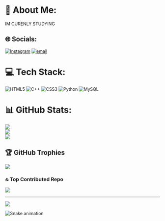 # 💫 About Me:
IM CURENLY STUDYING<br>


## 🌐 Socials:
[![Instagram](https://img.shields.io/badge/Instagram-%23E4405F.svg?logo=Instagram&logoColor=white)](https://instagram.com/ABDULLAHDUWIPUTRO) [![email](https://img.shields.io/badge/Email-D14836?logo=gmail&logoColor=white)](mailto:abdullahduwiputro69@gmail.com) 

# 💻 Tech Stack:
![HTML5](https://img.shields.io/badge/html5-%23E34F26.svg?style=for-the-badge&logo=html5&logoColor=white) ![C++](https://img.shields.io/badge/c++-%2300599C.svg?style=for-the-badge&logo=c%2B%2B&logoColor=white) ![CSS3](https://img.shields.io/badge/css3-%231572B6.svg?style=for-the-badge&logo=css3&logoColor=white) ![Python](https://img.shields.io/badge/python-3670A0?style=for-the-badge&logo=python&logoColor=ffdd54) ![MySQL](https://img.shields.io/badge/mysql-4479A1.svg?style=for-the-badge&logo=mysql&logoColor=white)
# 📊 GitHub Stats:
![](https://github-readme-stats.vercel.app/api?username=ABDULAHDUWIPUTRO&theme=dark&hide_border=false&include_all_commits=false&count_private=false)<br/>
![](https://nirzak-streak-stats.vercel.app/?user=ABDULAHDUWIPUTRO&theme=dark&hide_border=false)<br/>
![](https://github-readme-stats.vercel.app/api/top-langs/?username=ABDULAHDUWIPUTRO&theme=dark&hide_border=false&include_all_commits=false&count_private=false&layout=compact)

## 🏆 GitHub Trophies
![](https://github-profile-trophy.vercel.app/?username=ABDULAHDUWIPUTRO&theme=radical&no-frame=false&no-bg=true&margin-w=4)

### 🔝 Top Contributed Repo
![](https://github-contributor-stats.vercel.app/api?username=ABDULAHDUWIPUTRO&limit=5&theme=dark&combine_all_yearly_contributions=true)

---
[![](https://visitcount.itsvg.in/api?id=ABDULAHDUWIPUTRO&icon=0&color=0)](https://visitcount.itsvg.in)

<!-- Proudly created with GPRM ( https://gprm.itsvg.in ) -->

<img src="https://raw.githubusercontent.com/ABDULAHDUWIPUTRO/ABDULAHDUWIPUTRO/output/snake.svg" alt="Snake animation" />

###
